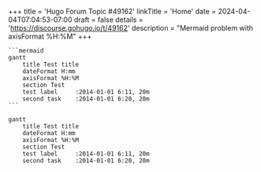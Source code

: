 +++
title = 'Hugo Forum Topic #49162'
linkTitle = 'Home'
date = 2024-04-04T07:04:53-07:00
draft = false
details = 'https://discourse.gohugo.io/t/49162'
description = "Mermaid problem with axisFormat %H:%M"
+++

````text
```mermaid
gantt
    title Test title
    dateFormat H:mm
    axisFormat %H:%M
    section Test
    test label     :2014-01-01 6:11, 20m
    second task    :2014-01-01 6:20, 20m
```
````

```mermaid
gantt
    title Test title
    dateFormat H:mm
    axisFormat %H:%M
    section Test
    test label     :2014-01-01 6:11, 20m
    second task    :2014-01-01 6:20, 20m
```

